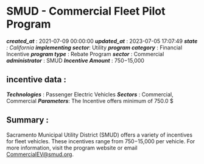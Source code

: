 # SMUD - Commercial Fleet Pilot Program 
 ***created_at*** : 2021-07-09 00:00:00 
 ***updated_at*** : 2023-07-05 17:07:49 
 ***state** : California 
 **implementing sector***: Utility 
 ***program category*** : Financial Incentive 
 ***program type*** : Rebate Program 
 ***sector*** : Commercial 
 ***administrator*** : SMUD 
 ***Incentive Amount*** : $750-$15,000

 
 ## incentive data : 
 ***Technologies*** : Passenger Electric Vehicles 
 ***Sectors*** : Commercial, Commercial 
 ***Parameters***: The Incentive offers minimum of 750.0 $ 
 
 ## Summary : 
 Sacramento Municipal Utility District (SMUD) offers a variety of incentives
for fleet vehicles. These incentives range from $750-$15,000 per vehicle. For
more information, visit the program website or email CommercialEV@smud.org.

 
 